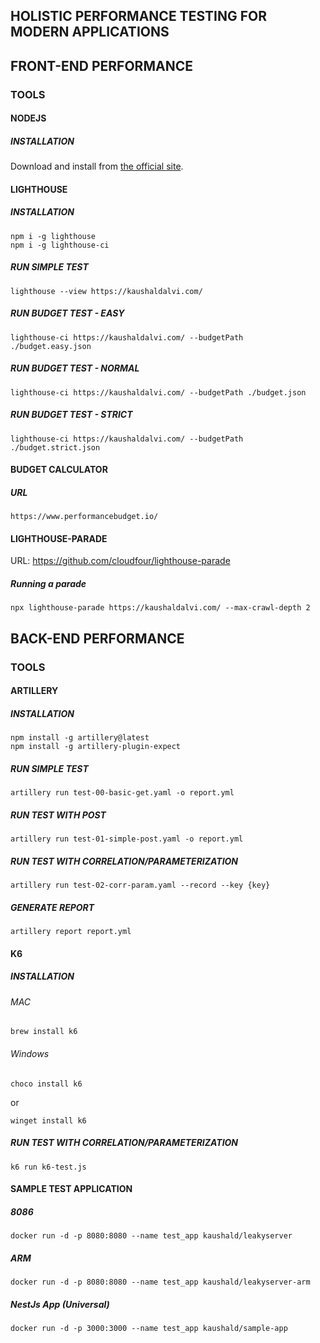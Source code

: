 ## HOLISTIC PERFORMANCE TESTING FOR MODERN APPLICATIONS

## FRONT-END PERFORMANCE

### TOOLS

#### NODEJS

##### INSTALLATION

Download and install from [the official site](https://nodejs.org/).

#### LIGHTHOUSE

##### INSTALLATION

```shell
npm i -g lighthouse
npm i -g lighthouse-ci
```

##### RUN SIMPLE TEST

```shell
lighthouse --view https://kaushaldalvi.com/
```

##### RUN BUDGET TEST - EASY

```shell
lighthouse-ci https://kaushaldalvi.com/ --budgetPath ./budget.easy.json
```

##### RUN BUDGET TEST - NORMAL

```shell
lighthouse-ci https://kaushaldalvi.com/ --budgetPath ./budget.json
```

##### RUN BUDGET TEST - STRICT

```shell
lighthouse-ci https://kaushaldalvi.com/ --budgetPath ./budget.strict.json
```

#### BUDGET CALCULATOR

##### URL

```url
https://www.performancebudget.io/
```

#### LIGHTHOUSE-PARADE

URL: https://github.com/cloudfour/lighthouse-parade

##### Running a parade

```
npx lighthouse-parade https://kaushaldalvi.com/ --max-crawl-depth 2
```

## BACK-END PERFORMANCE

### TOOLS

#### ARTILLERY

##### INSTALLATION

```shell
npm install -g artillery@latest
npm install -g artillery-plugin-expect
```

##### RUN SIMPLE TEST

```shell
artillery run test-00-basic-get.yaml -o report.yml
```

##### RUN TEST WITH POST

```shell
artillery run test-01-simple-post.yaml -o report.yml
```

##### RUN TEST WITH CORRELATION/PARAMETERIZATION

```shell
artillery run test-02-corr-param.yaml --record --key {key}
```

##### GENERATE REPORT

```shell
artillery report report.yml
```

#### K6

##### INSTALLATION

###### MAC

```
brew install k6
```

###### Windows

```
choco install k6
```

or

```
winget install k6
```

##### RUN TEST WITH CORRELATION/PARAMETERIZATION

```shell
k6 run k6-test.js
```

#### SAMPLE TEST APPLICATION

##### 8086

```shell
docker run -d -p 8080:8080 --name test_app kaushald/leakyserver
```

##### ARM

```shell
docker run -d -p 8080:8080 --name test_app kaushald/leakyserver-arm
```

##### NestJs App (Universal)

```shell
docker run -d -p 3000:3000 --name test_app kaushald/sample-app
```
